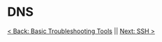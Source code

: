 # DNS



[< Back: Basic Troubleshooting Tools](https://github.com/sxcdennis/Network/blob/master/Basic%20Trouble%20Shooting%20Tools.md "Basic Troubleshooting Tools") || [Next: SSH >](https://github.com/sxcdennis/Network/blob/master/SSH.md "SSH")
